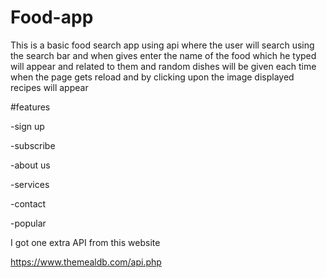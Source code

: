 # Food-app
This is a basic food search app using api where the user will search using the search bar and when gives enter the name of the food which he typed will appear and related to them and random dishes will be given each time when the page gets reload and by clicking upon the image displayed recipes will appear

#features

-sign up

-subscribe

-about us 

-services

-contact

-popular

I got one extra API from this website

https://www.themealdb.com/api.php
